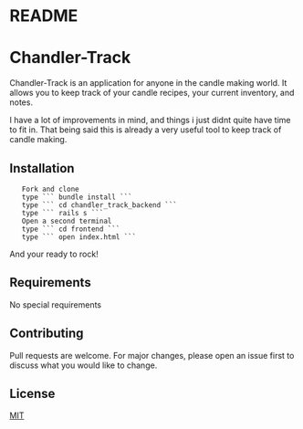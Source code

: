 # README

# Chandler-Track 

Chandler-Track is an application for anyone in the candle making world. It allows you to keep track of your candle recipes, your current inventory, and notes. 

I have a lot of improvements in mind, and things i just didnt quite have time to fit in. That being said this is already a very useful tool to keep track of candle making. 

## Installation 

       Fork and clone
       type ``` bundle install ``` 
       type ``` cd chandler_track_backend ``` 
       type ``` rails s ``` 
       Open a second terminal 
       type ``` cd frontend ``` 
       type ``` open index.html ``` 

And your ready to rock! 

## Requirements 

No special requirements 

## Contributing

Pull requests are welcome. For major changes, please open an issue first to discuss what you would like to change.

## License

[MIT](https://github.com/Mari-8/ChandlerTrack/blob/main/LICENSE)

